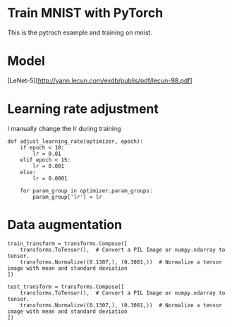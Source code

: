 # Train MNIST with PyTorch
This is the pytroch example and training on mnist.

# Model
[LeNet-5][http://yann.lecun.com/exdb/publis/pdf/lecun-98.pdf]

# Learning rate adjustment
I manually change the lr during training

    def adjust_learning_rate(optimizer, epoch):
        if epoch < 10:
            lr = 0.01
        elif epoch < 15:
            lr = 0.001
        else:
            lr = 0.0001

        for param_group in optimizer.param_groups:
            param_group['lr'] = lr

# Data augmentation
    train_transform = transforms.Compose([
        transforms.ToTensor(),  # Convert a PIL Image or numpy.ndarray to tensor.
        transforms.Normalize((0.1307,), (0.3081,))  # Normalize a tensor image with mean and standard deviation
    ])

    test_transform = transforms.Compose([
        transforms.ToTensor(),  # Convert a PIL Image or numpy.ndarray to tensor.
        transforms.Normalize((0.1307,), (0.3081,))  # Normalize a tensor image with mean and standard deviation
    ])
